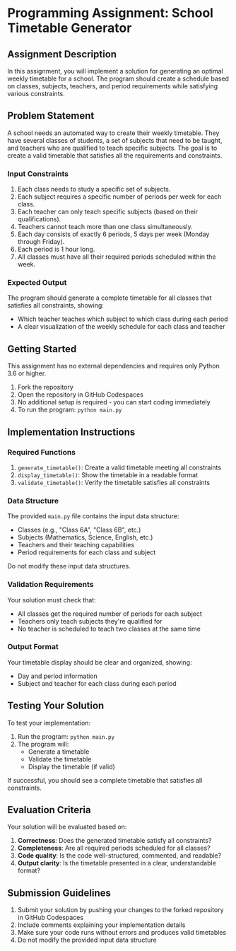 # Programming Assignment: School Timetable Generator

## Assignment Description

In this assignment, you will implement a solution for generating an optimal weekly timetable for a school. The program should create a schedule based on classes, subjects, teachers, and period requirements while satisfying various constraints.

## Problem Statement

A school needs an automated way to create their weekly timetable. They have several classes of students, a set of subjects that need to be taught, and teachers who are qualified to teach specific subjects. The goal is to create a valid timetable that satisfies all the requirements and constraints.

### Input Constraints

1. Each class needs to study a specific set of subjects.
2. Each subject requires a specific number of periods per week for each class.
3. Each teacher can only teach specific subjects (based on their qualifications).
4. Teachers cannot teach more than one class simultaneously.
5. Each day consists of exactly 6 periods, 5 days per week (Monday through Friday).
6. Each period is 1 hour long.
7. All classes must have all their required periods scheduled within the week.

### Expected Output

The program should generate a complete timetable for all classes that satisfies all constraints, showing:
- Which teacher teaches which subject to which class during each period
- A clear visualization of the weekly schedule for each class and teacher

## Getting Started

This assignment has no external dependencies and requires only Python 3.6 or higher.

1. Fork the repository
2. Open the repository in GitHub Codespaces
3. No additional setup is required - you can start coding immediately
4. To run the program: `python main.py`

## Implementation Instructions

### Required Functions

1. `generate_timetable()`: Create a valid timetable meeting all constraints
2. `display_timetable()`: Show the timetable in a readable format
3. `validate_timetable()`: Verify the timetable satisfies all constraints

### Data Structure

The provided `main.py` file contains the input data structure:
- Classes (e.g., "Class 6A", "Class 6B", etc.)
- Subjects (Mathematics, Science, English, etc.)
- Teachers and their teaching capabilities
- Period requirements for each class and subject

Do not modify these input data structures.

### Validation Requirements

Your solution must check that:
- All classes get the required number of periods for each subject
- Teachers only teach subjects they're qualified for
- No teacher is scheduled to teach two classes at the same time

### Output Format

Your timetable display should be clear and organized, showing:
- Day and period information
- Subject and teacher for each class during each period

## Testing Your Solution

To test your implementation:

1. Run the program: `python main.py`
2. The program will:
   - Generate a timetable
   - Validate the timetable
   - Display the timetable (if valid)

If successful, you should see a complete timetable that satisfies all constraints.

## Evaluation Criteria

Your solution will be evaluated based on:
1. **Correctness**: Does the generated timetable satisfy all constraints?
2. **Completeness**: Are all required periods scheduled for all classes?
3. **Code quality**: Is the code well-structured, commented, and readable?
4. **Output clarity**: Is the timetable presented in a clear, understandable format?

## Submission Guidelines

1. Submit your solution by pushing your changes to the forked repository in GitHub Codespaces
2. Include comments explaining your implementation details
3. Make sure your code runs without errors and produces valid timetables
4. Do not modify the provided input data structure
